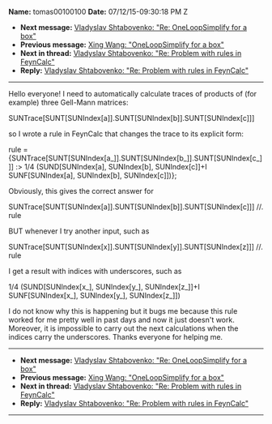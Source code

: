**Name:** tomas00100100
**Date:** 07/12/15-09:30:18 PM Z

  - **Next message:** [Vladyslav Shtabovenko: "Re: OneLoopSimplify for a
    box"](0939.html)
  - **Previous message:** [Xing Wang: "OneLoopSimplify for a
    box"](0937.html)
  - **Next in thread:** [Vladyslav Shtabovenko: "Re: Problem with rules
    in FeynCalc"](0940.html)
  - **Reply:** [Vladyslav Shtabovenko: "Re: Problem with rules in
    FeynCalc"](0940.html)

-----

Hello everyone\! I need to automatically calculate traces of products of
(for example) three Gell-Mann matrices:  

SUNTrace[SUNT[SUNIndex[a]].SUNT[SUNIndex[b]].SUNT[SUNIndex[c]]]  

so I wrote a rule in FeynCalc that changes the trace to its explicit
form:  

rule =
{SUNTrace[SUNT[SUNIndex[a\_]].SUNT[SUNIndex[b\_]].SUNT[SUNIndex[c\_]]]
:\> 1/4 (SUND[SUNIndex[a], SUNIndex[b],
SUNIndex[c]]+I SUNF[SUNIndex[a],
SUNIndex[b], SUNIndex[c]])};  

Obviously, this gives the correct answer for  

SUNTrace[SUNT[SUNIndex[a]].SUNT[SUNIndex[b]].SUNT[SUNIndex[c]]]
//. rule  

BUT whenever I try another input, such as  

SUNTrace[SUNT[SUNIndex[x]].SUNT[SUNIndex[y]].SUNT[SUNIndex[z]]]
//. rule  

I get a result with indices with underscores, such as  

1/4 (SUND[SUNIndex[x\_], SUNIndex[y\_],
SUNIndex[z\_]]+I SUNF[SUNIndex[x\_],
SUNIndex[y\_], SUNIndex[z\_]])  

I do not know why this is happening but it bugs me because this rule
worked for me pretty well in past days and now it just doesn't work.
Moreover, it is impossible to carry out the next calculations when the
indices carry the underscores. Thanks everyone for helping me.  

-----

  - **Next message:** [Vladyslav Shtabovenko: "Re: OneLoopSimplify for a
    box"](0939.html)
  - **Previous message:** [Xing Wang: "OneLoopSimplify for a
    box"](0937.html)
  - **Next in thread:** [Vladyslav Shtabovenko: "Re: Problem with rules
    in FeynCalc"](0940.html)
  - **Reply:** [Vladyslav Shtabovenko: "Re: Problem with rules in
    FeynCalc"](0940.html)

-----

